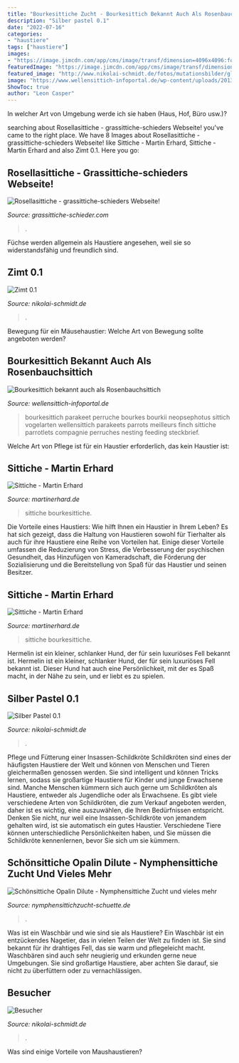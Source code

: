 ```yaml
---
title: "Bourkesittiche Zucht - Bourkesittich Bekannt Auch Als Rosenbauchsittich"
description: "Silber pastel 0.1"
date: "2022-07-16"
categories:
- "haustiere"
tags: ["haustiere"]
images:
- "https://image.jimcdn.com/app/cms/image/transf/dimension=4096x4096:format=jpg:rotate=90/path/sfd801307ba141742/image/ib093c13af0dfc380/version/1552239637/image.jpg"
featuredImage: "https://image.jimcdn.com/app/cms/image/transf/dimension=940x10000:format=jpg/path/s415931cb0a35f9a0/image/ieff256cc5bb9bda5/version/1609320206/image.jpg"
featured_image: "http://www.nikolai-schmidt.de/fotos/mutationsbilder/glanz/Zimt 0.1/mitte.jpg"
image: "https://www.wellensittich-infoportal.de/wp-content/uploads/2013/09/wildfarbener-Bourkesittich-1030x687.jpg"
ShowToc: true
author: "Leon Casper"
---
```



In welcher Art von Umgebung werde ich sie haben (Haus, Hof, Büro usw.)?

	

		
searching about Rosellasittiche - grassittiche-schieders Webseite! you've came to the right place. We have 8 Images about Rosellasittiche - grassittiche-schieders Webseite! like Sittiche - Martin Erhard, Sittiche - Martin Erhard and also Zimt 0.1. Here you go:
		
    
## Rosellasittiche - Grassittiche-schieders Webseite!

<img loading=lazy src="https://image.jimcdn.com/app/cms/image/transf/dimension=940x10000:format=jpg/path/s415931cb0a35f9a0/image/ieff256cc5bb9bda5/version/1609320206/image.jpg" onerror="this.onerror=null;this.src='https://tse3.mm.bing.net/th?id=OIP.xBYivw57VrLw98LHIlI43AHaE9&amp;pid=15.1';" alt="Rosellasittiche - grassittiche-schieders Webseite!">

_Source: grassittiche-schieder.com_

>. 

	

Füchse werden allgemein als Haustiere angesehen, weil sie so widerstandsfähig und freundlich sind.

    
## Zimt 0.1

<img loading=lazy src="http://www.nikolai-schmidt.de/fotos/mutationsbilder/glanz/Zimt 0.1/mitte.jpg" onerror="this.onerror=null;this.src='https://tse4.mm.bing.net/th?id=OIP.VfsPKPw9ODYPDAuCcn0rYAHaFj&amp;pid=15.1';" alt="Zimt 0.1">

_Source: nikolai-schmidt.de_

>. 

	

Bewegung für ein Mäusehaustier: Welche Art von Bewegung sollte angeboten werden?

    
## Bourkesittich Bekannt Auch Als Rosenbauchsittich

<img loading=lazy src="https://www.wellensittich-infoportal.de/wp-content/uploads/2013/09/wildfarbener-Bourkesittich-1030x687.jpg" onerror="this.onerror=null;this.src='https://tse3.mm.bing.net/th?id=OIP.LizQvDc47nife2pcs3uCtQHaE8&amp;pid=15.1';" alt="Bourkesittich bekannt auch als Rosenbauchsittich">

_Source: wellensittich-infoportal.de_

>bourkesittich parakeet perruche bourkes bourkii neopsephotus sittich vogelarten wellensittich parakeets parrots meilleurs finch sittiche parrotlets compagnie perruches nesting feeding steckbrief. 

	

Welche Art von Pflege ist für ein Haustier erforderlich, das kein Haustier ist:

    
## Sittiche - Martin Erhard

<img loading=lazy src="https://image.jimcdn.com/app/cms/image/transf/dimension=480x10000:format=jpg/path/s9ef425868bf8db7d/image/ibcc594b77fc6ab8d/version/1306938487/image.jpg" onerror="this.onerror=null;this.src='https://tse4.mm.bing.net/th?id=OIP.vvUaW9cB1DgMpInf7AOFOQHaE8&amp;pid=15.1';" alt="Sittiche - Martin Erhard">

_Source: martinerhard.de_

>sittiche bourkesittiche. 

	

Die Vorteile eines Haustiers: Wie hilft Ihnen ein Haustier in Ihrem Leben?
Es hat sich gezeigt, dass die Haltung von Haustieren sowohl für Tierhalter als auch für ihre Haustiere eine Reihe von Vorteilen hat. Einige dieser Vorteile umfassen die Reduzierung von Stress, die Verbesserung der psychischen Gesundheit, das Hinzufügen von Kameradschaft, die Förderung der Sozialisierung und die Bereitstellung von Spaß für das Haustier und seinen Besitzer.

    
## Sittiche - Martin Erhard

<img loading=lazy src="https://image.jimcdn.com/app/cms/image/transf/dimension=640x10000:format=jpg/path/s9ef425868bf8db7d/image/ibcc594b77fc6ab8d/version/1306938487/image.jpg" onerror="this.onerror=null;this.src='https://tse2.mm.bing.net/th?id=OIP.vA68YtZTzCehwQq9Oe0JZgHaE7&amp;pid=15.1';" alt="Sittiche - Martin Erhard">

_Source: martinerhard.de_

>sittiche bourkesittiche. 

	

Hermelin ist ein kleiner, schlanker Hund, der für sein luxuriöses Fell bekannt ist.
Hermelin ist ein kleiner, schlanker Hund, der für sein luxuriöses Fell bekannt ist. Dieser Hund hat auch eine Persönlichkeit, mit der es Spaß macht, in der Nähe zu sein, und er liebt es zu spielen.

    
## Silber Pastel 0.1

<img loading=lazy src="http://www.nikolai-schmidt.de/fotos/mutationsbilder/glanz/Silber Pastel 0.1/rechts.jpg" onerror="this.onerror=null;this.src='https://tse3.mm.bing.net/th?id=OIP.sib5Pm4vs-VKvv8I7LIKewHaFj&amp;pid=15.1';" alt="Silber Pastel 0.1">

_Source: nikolai-schmidt.de_

>. 

	

Pflege und Fütterung einer Insassen-Schildkröte
Schildkröten sind eines der häufigsten Haustiere der Welt und können von Menschen und Tieren gleichermaßen genossen werden. Sie sind intelligent und können Tricks lernen, sodass sie großartige Haustiere für Kinder und junge Erwachsene sind. Manche Menschen kümmern sich auch gerne um Schildkröten als Haustiere, entweder als Jugendliche oder als Erwachsene. Es gibt viele verschiedene Arten von Schildkröten, die zum Verkauf angeboten werden, daher ist es wichtig, eine auszuwählen, die Ihren Bedürfnissen entspricht. Denken Sie nicht, nur weil eine Insassen-Schildkröte von jemandem gehalten wird, ist sie automatisch ein gutes Haustier. Verschiedene Tiere können unterschiedliche Persönlichkeiten haben, und Sie müssen die Schildkröte kennenlernen, bevor Sie sich um sie kümmern.

    
## Schönsittiche Opalin Dilute - Nymphensittiche Zucht Und Vieles Mehr

<img loading=lazy src="https://image.jimcdn.com/app/cms/image/transf/dimension=4096x4096:format=jpg:rotate=90/path/sfd801307ba141742/image/ib093c13af0dfc380/version/1552239637/image.jpg" onerror="this.onerror=null;this.src='https://tse3.mm.bing.net/th?id=OIP.s4Wb1Jn6dDuVqxMdc6u4NAHaPP&amp;pid=15.1';" alt="Schönsittiche Opalin Dilute - Nymphensittiche Zucht und vieles mehr">

_Source: nymphensittichzucht-schuette.de_

>. 

	

Was ist ein Waschbär und wie sind sie als Haustiere?
Ein Waschbär ist ein entzückendes Nagetier, das in vielen Teilen der Welt zu finden ist. Sie sind bekannt für ihr drahtiges Fell, das sie warm und pflegeleicht macht. Waschbären sind auch sehr neugierig und erkunden gerne neue Umgebungen. Sie sind großartige Haustiere, aber achten Sie darauf, sie nicht zu überfüttern oder zu vernachlässigen.

    
## Besucher

<img loading=lazy src="http://www.nikolai-schmidt.de/fotos/allgemein/glanz/Glanz10schwarz01pastellblau.jpg" onerror="this.onerror=null;this.src='https://tse3.mm.bing.net/th?id=OIP.3PaiHLAsuK6vQ8rBO4WtLQHaFj&amp;pid=15.1';" alt="Besucher">

_Source: nikolai-schmidt.de_

>. 

	

Was sind einige Vorteile von Maushaustieren?


